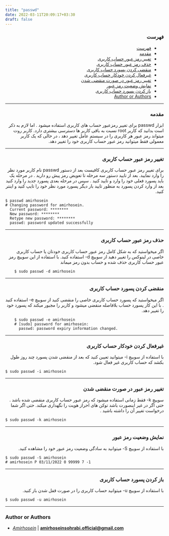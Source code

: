 ```yaml
---
title: "passwd"
date: 2022-03-11T20:09:17+03:30
draft: false
---
```


<div dir='rtl'>

### فهرست

- [فهرست](#فهرست)
- [مقدمه](#مقدمه)
- [تغییر رمز عبور حساب کاربری](#تغییر-رمز-عبور-حساب-کاربری)
- [حذف رمز عبور حساب کاربری](#حذف-رمز-عبور-حساب-کاربری)
- [منقضی کردن پسورد حساب کاربری](#منقضی-کردن-پسورد-حساب-کاربری)
- [غیرفعال کردن خودکار حساب کاربری](#غیرفعال-کردن-خودکار-حساب-کاربری)
- [تغییر رمز عبور در صورت منقضی شدن](#تغییر-رمز-عبور-در-صورت-منقضی-شدن)
- [نمایش وضعیت رمز عبور](#نمایش-وضعیت-رمز-عبور)
- [باز کردن پسورد حساب کاربری](#باز-کردن-پسورد-حساب-کاربری)
- [Author or Authors](#author-or-authors)
</div>



---
<div dir='rtl'>

### مقدمه
ابزار passwd برای تغییر رمزعبور حساب های کاربری استفاده میشود . اما لازم به ذکر است بدانید که کاربر root نسبت به باقی کاربر ها دسترسی بیشتری دارد. کاربر روت میتواند رمز عبور هر کاربری را در سیستم عامل تغییر دهد ، در حالی که یک کاربر معمولی فقط میتوانید رمز عبور حساب کاربری خود را تغییر دهد.
</div>


---
<div dir='rtl'>

### تغییر رمز عبور حساب کاربری
برای تغییر رمز عبور حساب کاربری کافیست بعد از دستور passwd نام کاربر مورد نظر را وارد نمایید. بعد از تایید دستور سه مرحله تا تعویض رمز پیش رو دارید . در مرحله یک باید پسورد فعلی خود را وارد و تایید کنید . سپس در مرحله بعدی پسورد جدید را وارد کنید بعد از وارد کردن پسورد به منظور تایید بار دیگر پسورد مورد نظر خود را تایپ کنید و اینتر کنید.
</div>

    $ passwd amirhosein
    # Changing password for amirhosein.
      Current password: ********
      New password: ********
      Retype new password: ********
      passwd: password updated successfully
      

---
<div dir='rtl'>

### حذف رمز عبور حساب کاربری
اگر میخواستید که به شکل کامل رمز عبور حساب کاربری خودتان یا حساب کاربری خاصی در لینوکس را تغییر دهید از سوییچ d- استفاده کنید.
با استفاده از این سوییچ رمز عبور حساب کاربری حذف شده و حساب بدون رمز میماند
</div>
        
        $ sudo passwd -d amirhosein
          
---
<div dir='rtl'>

### منقضی کردن پسورد حساب کاربری
اگر میخواستید که پسورد حساب کاربری خاصی را منقضی کنید از سوییچ e- استفاده کنید . با این کار پسورد حساب بلافاصله منقضی میشود و کاربر را مجبور میکند که پسورد خود را تغییر دهد.
</div>

        $ sudo passwd -e amirhosein
        # [sudo] password for amirhosein: 
          passwd: password expiry information changed.

---
<div dir='rtl'>

###  غیرفعال کردن خودکار حساب کاربری
با استفاده از سوییچ i- میتوانید تعیین کنید که بعد از منقضی شدن پسورد چند روز طول بکشد که حساب کاربری غیر فعال شود.
</div>

    $ sudo passwd -i amirhosein

---
<div dir='rtl'>

### تغییر رمز عبور در صورت منقضی شدن
سوییچ k- فقط زمانی استفاده میشود که رمز عبور حساب کاربری منقضی شده باشد . حتی اگر در غیر اینصورت باشد توکن های احراز هویت را نگهداری میکند. حتی اگر شما درخواست تغییر آن را داشته باشید . 
</div>
    
    $ sudo passwd -k amirhosein

---
<div dir='rtl'>

### نمایش وضعیت رمز عبور
با استفاده از سوییچ S- میتوانید به سادگی وضعیت رمز عبور خود را مشاهده کنید.
</div>

    $ sudo passwd -S amirhosein
    # amirhosein P 03/11/2022 0 99999 7 -1

---
<div dir='rtl'>

### باز کردن پسورد حساب کاربری
با استفاده از سوییچ u- میتوانید حساب کاربری را در صورت قفل شدن باز کنید.
</div>

    $ sudo passwd -u amirhosein

---
### Author or Authors

- *[Amirhosein](https://github.com/amirhoseinsb)* | **<amirhoseinsohrabi.official@gmail.com>**
